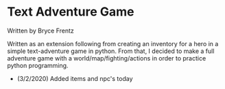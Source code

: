 # Text Adventure Game

Written by Bryce Frentz


Written as an extension following from creating an inventory for a hero in a simple text-adventure game in python. From that, I decided to make a full adventure game with a world/map/fighting/actions in order to practice python programming.

* (3/2/2020) Added items and npc's today
